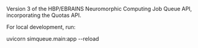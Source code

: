 Version 3 of the HBP/EBRAINS Neuromorphic Computing Job Queue API, incorporating the Quotas API.

For local development, run:

  uvicorn simqueue.main:app --reload

